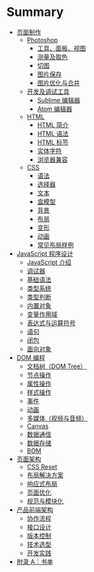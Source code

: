 # Summary

- [页面制作](chapter1/00_intro.md)
  - [Photoshop](chapter1/01_photoshop.md)
    - [工具、面板、视图](chapter1/01_01_tool_panel_view.md)
    - [测量及取色](chapter1/01_02_measurement_and_color.md)
    - [切图](chapter1/01_03_slice.md)
    - [图片保存](chapter1/01_04_save_image.md)
    - [图片优化与合并](chapter1/01_05_image_optimisation.md)
  - [开发及调试工具](chapter1/02_dev_tools.md)
    - [Sublime 编辑器](chapter1/02_01_sublime.md)
    - [Atom 编辑器](chapter1/02_02_atom.md)
  - [HTML](chapter1/03_html.md)
    - [HTML 简介](chapter1/03_01_html_intro.md)
    - [HTML 语法](chapter1/03_02_html_sytax.md)
    - [HTML 标签](chapter1/03_05_html_tags.md)
    - [实体字符](chapter1/03_03_html_ascii_encoding.md)
    - [浏览器兼容](chapter1/03_04_cross_browser.md)
  - [CSS](chapter1/04_css_intro.md)
    - [语法](chapter1/04_01_css_sytax.md)
    - [选择器](chapter1/04_02_selector.md)
    - [文本](chapter1/04_03_text.md)
    - [盒模型](chapter1/04_04_box_model.md)
    - [背景](chapter1/04_05_background.md)
    - [布局](chapter1/04_06_layout.md)
    - [变形](chapter1/04_07_transform.md)
    - [动画](chapter1/04_08_animation.md)
    - [常见布局样例](chapter1/04_09_layout_demo.md)
- [JavaScript 程序设计](chapter2/00_intro.md)
  - [JavaScript 介绍](chapter2/01_javascript_intro.md)
  - [调试器](chapter2/02_dev_tools.md)
  - [基础语法](chapter2/03_basic_syntax.md)
  - [类型系统](chapter2/04_data_type.md)
  - [类型判断](chapter2/11_js_type_determin.md)
  - [内置对象](chapter2/05_internal_object.md)
  - [变量作用域](chapter2/06_scope.md)
  - [表达式与运算符号](chapter2/07_statement_and_operator.md)
  - [语句](chapter2/08_statement.md)
  - [闭包](chapter2/09_closure.md)
  - [面向对象](chapter2/10_object.md)
- [DOM 编程](chapter3/00_intro.md)
  - [文档树（DOM Tree）](chapter3/01_dom_tree.md)
  - [节点操作](chapter3/02_node_manipulation.md)
  - [属性操作](chapter3/03_attribuet.md)
  - [样式操作](chapter3/04_style_manipulation.md)
  - [事件](chapter3/05_events.md)
  - [动画](chapter3/06_animation.md)
  - [多媒体（视频与音频）](chapter3/08_multimedia.md)
  - [Canvas](chapter3/07_canvas.md)
  - [数据通信](chapter3/09_network.md)
  - [数据存储](chapter3/11_storage.md)
  - [BOM](chapter3/10_bom.md)
- [页面架构](chapter4/00_intro.md)
  - [CSS Reset](chapter4/01_CSS_Reset.md)
  - [布局解决方案]()
  - [响应式布局]()
  - [页面优化]()
  - [规范与模块化]()
- [产品前端架构](chapter5/00_intro.md)
  - [协作流程](chapter5/01_collaboration.md)
  - [接口设计](chapter5/02_design_api.md)
  - [版本控制](chapter5/03_version_control.md)
  - [技术选型]()
  - [开发实践]()
- [附录 A：书单](Booklist.md)
